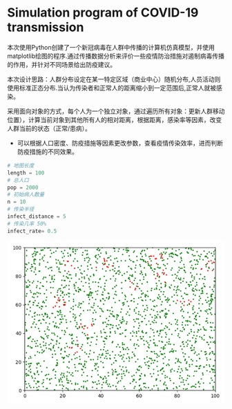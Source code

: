 # Simulation program of COVID-19 transmission
本次使用Python创建了一个新冠病毒在人群中传播的计算机仿真模型，并使用matplotlib绘图的程序.通过传播数据分析来评价一些疫情防治措施对遏制病毒传播的作用，并针对不同场景给出防疫建议。  

本次设计思路：人群分布设定在某一特定区域（商业中心）随机分布,人员活动则使用标准正态分布.当认为传染者和正常人的距离缩小到一定范围后,正常人就被感染。  
  
采用面向对象的方式，每个人为一个独立对象，通过遍历所有对象：更新人群移动位置），计算当前对象到其他所有人的相对距离，根据距离，感染率等因素，改变人群当前的状态（正常/患病）。  
  
+ 可以根据人口密度、防疫措施等因素更改参数，查看疫情传染效率，进而判断防疫措施的不同效果。   
```python
# 地图长度
length = 100
# 总人口
pop = 2000
# 初始病人数量
n = 10
# 传染半径
infect_distance = 5
# 传染几率 50%
infect_rate= 0.5
```
![image text](https://github.com/Lee-xinjie/simulation/blob/main/1.png)
